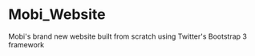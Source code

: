 Mobi_Website
============

Mobi's brand new website built from scratch using Twitter's Bootstrap 3 framework

